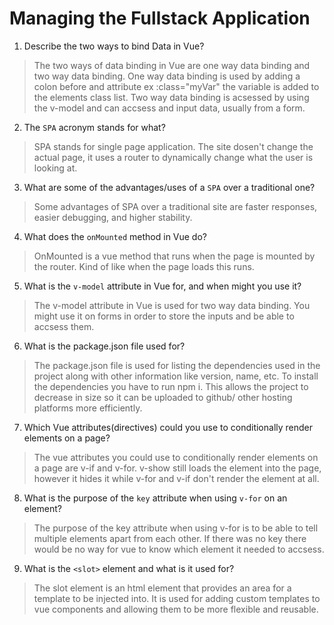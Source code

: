 # Managing the Fullstack Application

1. Describe the two ways to bind Data in Vue?

  > The two ways of data binding in Vue are one way data binding and two way data binding. One way data binding is used by adding a colon before and attribute ex :class="myVar" the variable is added to the elements class list. Two way data binding is acsessed by using the v-model and can accsess and input data, usually from a form.

2. The `SPA` acronym stands for what?

  > SPA stands for single page application. The site dosen't change the actual page, it uses a router to dynamically change what the user is looking at.

3. What are some of the advantages/uses of a `SPA` over a traditional one?

  > Some advantages of SPA over a traditional site are faster responses, easier debugging, and higher stability.

4. What does the `onMounted` method in Vue do?

  > OnMounted is a vue method that runs when the page is mounted by the router. Kind of like when the page loads this runs.

5. What is the `v-model` attribute in Vue for, and when might you use it?

  > The v-model attribute in Vue is used for two way data binding. You might use it on forms in order to store the inputs and be able to accsess them.

6. What is the package.json file used for?

  > The package.json file is used for listing the dependencies used in the project along with other information like version, name, etc. To install the dependencies you have to run npm i. This allows the project to decrease in size so it can be uploaded to github/ other hosting platforms more efficiently.

7. Which Vue attributes(directives) could you use to conditionally render elements on a page?

  > The vue attributes you could use to conditionally render elements on a page are v-if and v-for. v-show still loads the element into the page, however it hides it while v-for and v-if don't render the element at all.

8. What is the purpose of the `key` attribute when using `v-for` on an element?

  > The purpose of the key attribute when using v-for is to be able to tell multiple elements apart from each other. If there was no key there would be no way for vue to know which element it needed to accsess.

9. What is the `<slot>` element and what is it used for?

  > The slot element is an html element that provides an area for a template to be injected into. It is used for adding custom templates to vue components and allowing them to be more flexible and reusable.
